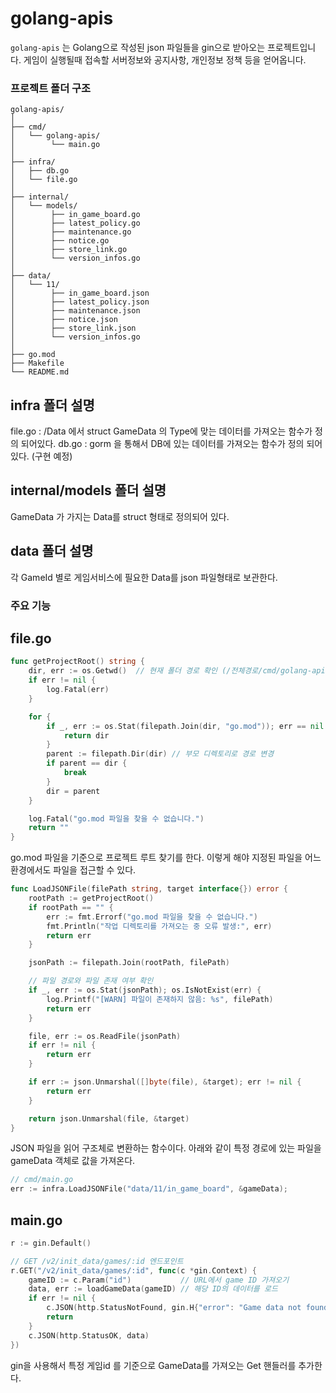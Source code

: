 # golang-apis

`golang-apis` 는 Golang으로 작성된 json 파일들을 gin으로 받아오는 프로젝트입니다.
게임이 실행될때 접속할 서버정보와 공지사항, 개인정보 정책 등을 얻어옵니다.

### 프로젝트 폴더 구조
```plaintext
golang-apis/
│
├── cmd/
│   └── golang-apis/
│        └── main.go
│
├── infra/
│   ├── db.go
│   └── file.go
│
├── internal/
│   └── models/
│        ├── in_game_board.go
│        ├── latest_policy.go
│        ├── maintenance.go
│        ├── notice.go
│        ├── store_link.go
│        └── version_infos.go
│
├── data/
│   └── 11/
│        ├── in_game_board.json
│        ├── latest_policy.json
│        ├── maintenance.json
│        ├── notice.json
│        ├── store_link.json
│        └── version_infos.go
│
├── go.mod
├── Makefile
└── README.md
```

## infra 폴더 설명
file.go : /Data 에서 struct GameData 의 Type에 맞는 데이터를 가져오는 함수가 정의 되어있다.
db.go : gorm 을 통해서 DB에 있는 데이터를 가져오는 함수가 정의 되어있다. (구현 예정)

## internal/models 폴더 설명
GameData 가 가지는 Data를 struct 형태로 정의되어 있다.

## data 폴더 설명
각 GameId 별로 게임서비스에 필요한 Data를 json 파일형태로 보관한다.

### 주요 기능

## file.go
```go
func getProjectRoot() string {
	dir, err := os.Getwd()  // 현재 폴더 경로 확인 (/전체경로/cmd/golang-apis)
	if err != nil {
		log.Fatal(err)
	}

	for {
		if _, err := os.Stat(filepath.Join(dir, "go.mod")); err == nil { // 경로상에 go.mod 파일이 존재하는지 확인
			return dir
		}
		parent := filepath.Dir(dir) // 부모 디렉토리로 경로 변경
		if parent == dir {
			break
		}
		dir = parent
	}

	log.Fatal("go.mod 파일을 찾을 수 없습니다.")
	return ""
}
```
go.mod 파일을 기준으로 프로젝트 루트 찾기를 한다.
이렇게 해야 지정된 파일을 어느 환경에서도 파일을 접근할 수 있다.

```go
func LoadJSONFile(filePath string, target interface{}) error {
	rootPath := getProjectRoot()
	if rootPath == "" {
		err := fmt.Errorf("go.mod 파일을 찾을 수 없습니다.")
		fmt.Println("작업 디렉토리를 가져오는 중 오류 발생:", err)
		return err
	}

	jsonPath := filepath.Join(rootPath, filePath)

	// 파일 경로와 파일 존재 여부 확인
	if _, err := os.Stat(jsonPath); os.IsNotExist(err) {
		log.Printf("[WARN] 파일이 존재하지 않음: %s", filePath)
		return err
	}

	file, err := os.ReadFile(jsonPath)
	if err != nil {
		return err
	}

	if err := json.Unmarshal([]byte(file), &target); err != nil {
		return err
	}

	return json.Unmarshal(file, &target)
}
```
JSON 파일을 읽어 구조체로 변환하는 함수이다.
아래와 같이 특정 경로에 있는 파일을 gameData 객체로 값을 가져온다.
```go
// cmd/main.go
err := infra.LoadJSONFile("data/11/in_game_board", &gameData);
```

## main.go
```go
r := gin.Default()

// GET /v2/init_data/games/:id 엔드포인트
r.GET("/v2/init_data/games/:id", func(c *gin.Context) {
    gameID := c.Param("id")           // URL에서 game ID 가져오기
    data, err := loadGameData(gameID) // 해당 ID의 데이터를 로드
    if err != nil {
        c.JSON(http.StatusNotFound, gin.H{"error": "Game data not found"})
        return
    }
    c.JSON(http.StatusOK, data)
})
```
gin을 사용해서 특정 게임id 를 기준으로 GameData를 가져오는 Get 핸들러를 추가한다.